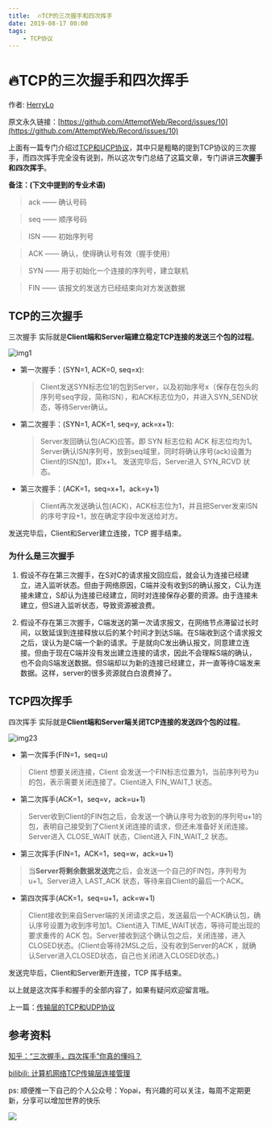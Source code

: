 ```yaml
---
title:  🔥TCP的三次握手和四次挥手
date: 2019-08-17 00:00
tags: 
    - TCP协议
---
```

# 🔥TCP的三次握手和四次挥手

作者: [HerryLo](https://github.com/HerryLo)

原文永久链接：[https://github.com/AttemptWeb/Record/issues/10](https://github.com/AttemptWeb/Record/issues/10)

上面有一篇专门介绍过[TCP和UCP协议](./2019-08-02)，其中只是粗略的提到TCP协议的三次握手，而四次挥手完全没有说到，所以这次专门总结了这篇文章，专门讲讲**三次握手和四次挥手**。

**备注：(下文中提到的专业术语)**
> ack —— 确认号码

> seq —— 顺序号码

> ISN —— 初始序列号

> ACK —— 确认，使得确认号有效（握手使用）

> SYN —— 用于初始化一个连接的序列号，建立联机

> FIN —— 该报文的发送方已经结束向对方发送数据

## TCP的三次握手

三次握手 实际就是**Client端和Server端建立稳定TCP连接的发送三个包的过程**。

![img1](/Img/TCP3_640.webp)

* 第一次握手：(SYN=1, ACK=0, seq=x):
    > Client发送SYN标志位1的包到Server，以及初始序号x（保存在包头的序列号seq字段，简称ISN），和ACK标志位为0，并进入SYN_SEND状态，等待Server确认。

* 第二次握手：(SYN=1, ACK=1, seq=y, ack=x+1):
    > Server发回确认包(ACK)应答。即 SYN 标志位和 ACK 标志位均为1。Server确认ISN序列号，放到seq域里，同时将确认序号(ack)设置为Client的ISN加1，即x+1。 发送完毕后，Server进入 SYN_RCVD 状态。

* 第三次握手：(ACK=1，seq=x+1，ack=y+1)
    > Client再次发送确认包(ACK)，ACK标志位为1，并且把Server发来ISN的序号字段+1，放在确定字段中发送给对方。

发送完毕后，Client和Server建立连接，TCP 握手结束。

### 为什么是三次握手

1. 假设不存在第三次握手，在S对C的请求报文回应后，就会认为连接已经建立，进入监听状态。但由于网络原因，C端并没有收到S的确认报文，C认为连接未建立，S却认为连接已经建立，同时对连接保存必要的资源。由于连接未建立，但S进入监听状态，导致资源被浪费。

2. 假设不存在第三次握手，C端发送的第一次请求报文，在网络节点滞留过长时间，以致延误到连接释放以后的某个时间才到达S端。在S端收到这个请求报文之后，误认为是C端一个新的请求。于是就向C发出确认报文，同意建立连接。但由于现在C端并没有发出建立连接的请求，因此不会理睬S端的确认，也不会向S端发送数据。但S端却以为新的连接已经建立，并一直等待C端发来数据。这样，server的很多资源就白白浪费掉了。

## TCP四次挥手

四次挥手 实际就是**Client端和Server端关闭TCP连接的发送四个包的过程**。

![img23](/Img/TCP4_640.webp)

* 第一次挥手(FIN=1，seq=u)
> Client 想要关闭连接，Client 会发送一个FIN标志位置为1，当前序列号为u的包，表示需要关闭连接了。Client进入 FIN_WAIT_1 状态。

* 第二次挥手(ACK=1，seq=v，ack=u+1)
> Server收到Client的FIN包之后，会发送一个确认序号为收到的序列号u+1的包，表明自己接受到了Client关闭连接的请求，但还未准备好关闭连接。Server进入 CLOSE_WAIT 状态，Client进入 FIN_WAIT_2 状态。

* 第三次挥手(FIN=1，ACK=1，seq=w，ack=u+1)
> 当**Server将剩余数据发送完**之后，会发送一个自己的FIN包，序列号为u+1。Server进入 LAST_ACK 状态，等待来自Client的最后一个ACK。

* 第四次挥手(ACK=1，seq=u+1，ack=w+1)
> Client接收到来自Server端的关闭请求之后，发送最后一个ACK确认包，确认序号设置为收到序号加1。Client进入 TIME_WAIT状态，等待可能出现的要求重传的 ACK 包。Server接收到这个确认包之后，关闭连接，进入CLOSED状态。(Client会等待2MSL之后，没有收到Server的ACK ，就确认Server进入CLOSED状态，自己也关闭进入CLOSED状态。)

发送完毕后，Client和Server断开连接，TCP 挥手结束。

以上就是这次挥手和握手的全部内容了，如果有疑问欢迎留言哦。

上一篇：[传输层的TCP和UDP协议](https://github.com/AttemptWeb/Record/issues/6)

## 参考资料

[知乎：“三次握手，四次挥手”你真的懂吗？](https://zhuanlan.zhihu.com/p/53374516)

[bilibili: 计算机网络TCP传输层连接管理](https://www.bilibili.com/video/av9876107/?p=70&t=656)

ps: 顺便推一下自己的个人公众号：Yopai，有兴趣的可以关注，每周不定期更新，分享可以增加世界的快乐

![](/webChat1.png)
